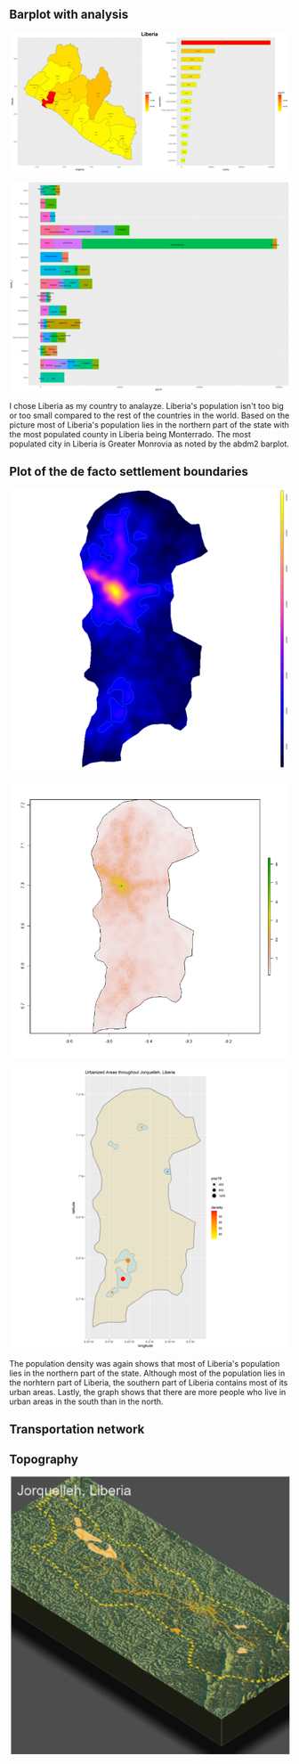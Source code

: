 ## Barplot with analysis
![liberia_adm1_bplt.png](liberia_adm1_bplt.png)

![lbr_adm2_bplt](lbr_adm2_bplt.png)

I chose Liberia as my country to analayze. Liberia's population isn't too big or too small compared to the rest of the countries in the world. Based on the picture most of Liberia's population lies in the northern part of the state with the most populated county in Liberia being Monterrado. The most populated city in Liberia is Greater Monrovia as noted by the abdm2 barplot.

## Plot of the de facto settlement boundaries

![Jorquelleh_density.png](Jorquelleh_density.png)

![Jorquelleh_pop19.png](Jorquelleh_pop19.png)

![urbanized_areas.png](urbanized_areas.png)

The population density was again shows that most of Liberia's population lies in the northern part of the state. Although most of the population lies in the norhtern part of Liberia, the southern part of Liberia contains most of its urban areas. Lastly, the graph shows that there are more people who live in urban areas in the south than in the north.

## Transportation network


## Topography

![Jorquelleh_topography_3dPlot.png](Jorquelleh_topography_3dPlot.png)
